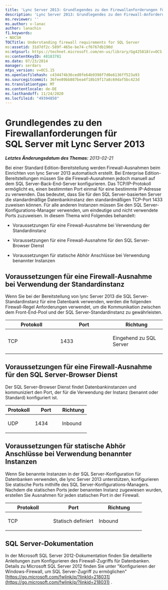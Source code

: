 ```yaml
---
title: 'Lync Server 2013: Grundlegendes zu den Firewallanforderungen für SQL Server'
description: 'Lync Server 2013: Grundlegendes zu den Firewall-Anforderungen für SQL Server.'
ms.reviewer: ''
ms.author: v-lanac
author: lanachin
f1.keywords:
- NOCSH
TOCTitle: Understanding firewall requirements for SQL Server
ms:assetid: 31d7df2c-589f-465e-be74-cf6767db190d
ms:mtpsurl: https://technet.microsoft.com/en-us/library/Gg425818(v=OCS.15)
ms:contentKeyID: 48183781
ms.date: 07/23/2014
manager: serdars
mtps_version: v=OCS.15
ms.openlocfilehash: c434474b36ced0fe64b9398f7d0e6136ff523a93
ms.sourcegitcommit: 36fee89bb887bea4f18b19f17a8c69daf5bc423d
ms.translationtype: MT
ms.contentlocale: de-DE
ms.lasthandoff: 11/24/2020
ms.locfileid: "49394850"
---
```

# <a name="understanding-firewall-requirements-for-sql-server-with-lync-server-2013"></a>Grundlegendes zu den Firewallanforderungen für SQL Server mit Lync Server 2013

<div data-xmlns="http://www.w3.org/1999/xhtml">

<div class="topic" data-xmlns="http://www.w3.org/1999/xhtml" data-msxsl="urn:schemas-microsoft-com:xslt" data-cs="https://msdn.microsoft.com/">

<div data-asp="https://msdn2.microsoft.com/asp">



</div>

<div id="mainSection">

<div id="mainBody">

<span> </span>

_**Letztes Änderungsdatum des Themas:** 2013-02-21_

Bei einer Standard Edition-Bereitstellung werden Firewall-Ausnahmen beim Einrichten von lync Server 2013 automatisch erstellt. Bei Enterprise Edition-Bereitstellungen müssen Sie die Firewall-Ausnahmen jedoch manuell auf dem SQL Server-Back-End-Server konfigurieren. Das TCP/IP-Protokoll ermöglicht es, einen bestimmten Port einmal für eine bestimmte IP-Adresse zu verwenden. Das bedeutet, dass Sie für den SQL Server-basierten Server die standardmäßige Datenbankinstanz den standardmäßigen TCP-Port 1433 zuweisen können. Für alle anderen Instanzen müssen Sie den SQL Server-Konfigurations-Manager verwenden, um eindeutige und nicht verwendete Ports zuzuweisen. In diesem Thema wird Folgendes behandelt:

  - Voraussetzungen für eine Firewall-Ausnahme bei Verwendung der Standardinstanz

  - Voraussetzungen für eine Firewall-Ausnahme für den SQL Server-Browser Dienst

  - Voraussetzungen für statische Abhör Anschlüsse bei Verwendung benannter Instanzen

<div>

## <a name="requirements-for-a-firewall-exception-when-using-the-default-instance"></a>Voraussetzungen für eine Firewall-Ausnahme bei Verwendung der Standardinstanz

Wenn Sie bei der Bereitstellung von lync Server 2013 die SQL Server-Standardinstanz für eine Datenbank verwenden, werden die folgenden Firewall-Regel Anforderungen verwendet, um die Kommunikation zwischen dem Front-End-Pool und der SQL Server-Standardinstanz zu gewährleisten.


<table>
<colgroup>
<col style="width: 33%" />
<col style="width: 33%" />
<col style="width: 33%" />
</colgroup>
<thead>
<tr class="header">
<th>Protokoll</th>
<th>Port</th>
<th>Richtung</th>
</tr>
</thead>
<tbody>
<tr class="odd">
<td><p>TCP</p></td>
<td><p>1433</p></td>
<td><p>Eingehend zu SQL Server</p></td>
</tr>
</tbody>
</table>


</div>

<div>

## <a name="requirements-for-a-firewall-exception-for-the-sql-server-browser-service"></a>Voraussetzungen für eine Firewall-Ausnahme für den SQL Server-Browser Dienst

Der SQL Server-Browser Dienst findet Datenbankinstanzen und kommuniziert den Port, der für die Verwendung der Instanz (benannt oder Standard) konfiguriert ist.


<table>
<colgroup>
<col style="width: 33%" />
<col style="width: 33%" />
<col style="width: 33%" />
</colgroup>
<thead>
<tr class="header">
<th>Protokoll</th>
<th>Port</th>
<th>Richtung</th>
</tr>
</thead>
<tbody>
<tr class="odd">
<td><p>UDP</p></td>
<td><p>1434</p></td>
<td><p>Inbound</p></td>
</tr>
</tbody>
</table>


</div>

<div>

## <a name="requirements-for-static-listening-ports-when-using-named-instances"></a>Voraussetzungen für statische Abhör Anschlüsse bei Verwendung benannter Instanzen

Wenn Sie benannte Instanzen in der SQL Server-Konfiguration für Datenbanken verwenden, die lync Server 2013 unterstützen, konfigurieren Sie statische Ports mithilfe des SQL Server-Konfigurations-Managers. Nachdem die statischen Ports jeder benannten Instanz zugewiesen wurden, erstellen Sie Ausnahmen für jeden statischen Port in der Firewall.


<table>
<colgroup>
<col style="width: 33%" />
<col style="width: 33%" />
<col style="width: 33%" />
</colgroup>
<thead>
<tr class="header">
<th>Protokoll</th>
<th>Port</th>
<th>Richtung</th>
</tr>
</thead>
<tbody>
<tr class="odd">
<td><p>TCP</p></td>
<td><p>Statisch definiert</p></td>
<td><p>Inbound</p></td>
</tr>
</tbody>
</table>


</div>

<div>

## <a name="sql-server-documentation"></a>SQL Server-Dokumentation

In der Microsoft SQL Server 2012-Dokumentation finden Sie detaillierte Anleitungen zum Konfigurieren des Firewall-Zugriffs für Datenbanken. Details zu Microsoft SQL Server 2012 finden Sie unter "Konfigurieren der Windows-Firewall, um SQL Server-Zugriff zu ermöglichen" [https://go.microsoft.com/fwlink/p/?linkId=218031](https://go.microsoft.com/fwlink/p/?linkid=218031) .

</div>

</div>

<span> </span>

</div>

</div>

</div>

